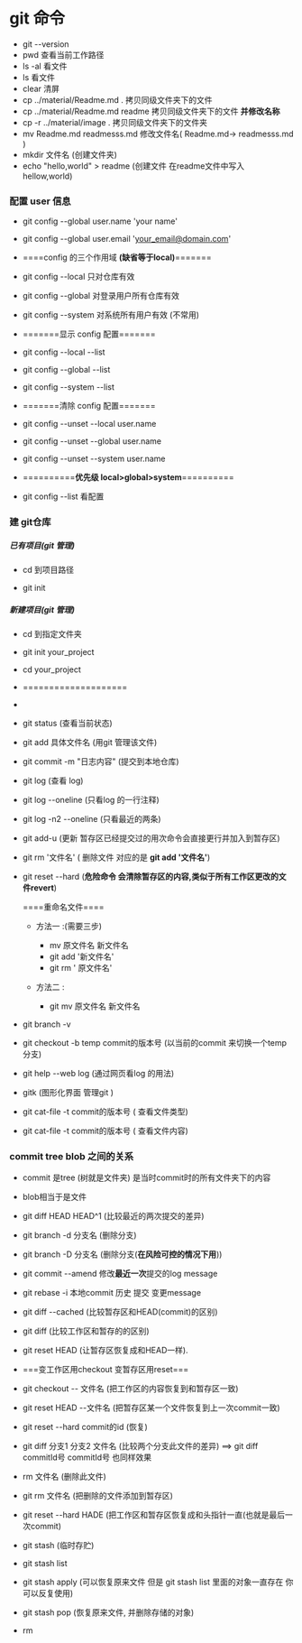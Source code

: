 # git 命令

* git --version
* pwd 查看当前工作路径
* ls -al 看文件
* ls 看文件
* clear 清屏
* cp ../material/Readme.md .  拷贝同级文件夹下的文件
* cp ../material/Readme.md  readme  拷贝同级文件夹下的文件 **并修改名称**
* cp -r ../material/image .  拷贝同级文件夹下的文件夹
* mv Readme.md  readmesss.md  修改文件名( Readme.md-> readmesss.md )
* mkdir 文件名 (创建文件夹)
* echo "hello,world" > readme  (创建文件 在readme文件中写入hellow,world)

### 配置 user 信息

- git config --global user.name 'your name'

- git config --global user.email 'your_email@domain.com'

-  ====config 的三个作用域 **(缺省等于local)**=======

- git config --local  只对仓库有效

- git config --global  对登录用户所有仓库有效

- git config --system  对系统所有用户有效 (不常用)

- =======显示 config 配置=======

- git config --local --list

- git config --global --list

- git config --system --list

- =======清除 config 配置=======

- git config --unset --local user.name

- git config --unset --global user.name

- git config --unset --system user.name

- ==========**优先级 local>global>system**==========

  

- git config --list 看配置

  

### 建 git仓库

##### 已有项目(git 管理)

* cd 到项目路径

* git init 

##### 新建项目(git 管理)

* cd 到指定文件夹

* git init your_project

* cd your_project

* ====================

* 

* git status (查看当前状态)

* git add 具体文件名 (用git 管理该文件)

* git commit -m  "日志内容" (提交到本地仓库)

* git log (查看 log)

* git log --oneline (只看log 的一行注释)

* git log -n2 --oneline (只看最近的两条)

* git add-u  (更新 暂存区已经提交过的用次命令会直接更行并加入到暂存区)

* git rm '文件名'  ( 删除文件 对应的是 **git add '文件名'**)

* git reset  --hard (**危险命令 会清除暂存区的内容,类似于所有工作区更改的文件revert**)

  ====重命名文件====

  * 方法一 :(需要三步)
    * mv  原文件名   新文件名
    * git add '新文件名'
    * git rm ' 原文件名'

  * 方法二 :
    * git mv 原文件名  新文件名

* git branch -v

* git checkout -b temp  commit的版本号 (以当前的commit 来切换一个temp分支)

* git help --web log  (通过网页看log 的用法)

* gitk  (图形化界面 管理git )

* git cat-file -t  commit的版本号  ( 查看文件类型)

* git cat-file -t  commit的版本号  ( 查看文件内容)

### commit tree blob 之间的关系

* commit 是tree (树就是文件夹) 是当时commit时的所有文件夹下的内容
* blob相当于是文件




* git diff HEAD HEAD^1  (比较最近的两次提交的差异)
* git branch -d 分支名 (删除分支)
* git branch -D 分支名 (删除分支(**在风险可控的情况下用**))
* git commit --amend  修改**最近一次**提交的log message
* git rebase -i  本地commit 历史 提交 变更message

* git diff --cached (比较暂存区和HEAD(commit)的区别)
* git diff  (比较工作区和暂存的的区别)
* git reset HEAD (让暂存区恢复成和HEAD一样).
* ===变工作区用checkout   变暂存区用reset===
* git checkout -- 文件名 (把工作区的内容恢复到和暂存区一致)
* git reset HEAD --文件名 (把暂存区某一个文件恢复到上一次commit一致)



* git reset --hard commit的id  (恢复)
* git diff  分支1  分支2   文件名 (比较两个分支此文件的差异) ==> git diff commitId号  commitId号  也同样效果
* rm 文件名 (删除此文件)
* git rm 文件名 (把删除的文件添加到暂存区)
* git reset --hard HADE (把工作区和暂存区恢复成和头指针一直(也就是最后一次commit)



* git stash (临时存贮) 
* git stash list
* git stash apply (可以恢复原来文件 但是 git stash list 里面的对象一直存在 你可以反复使用)
* git stash pop (恢复原来文件, 并删除存储的对象)



* rm

























